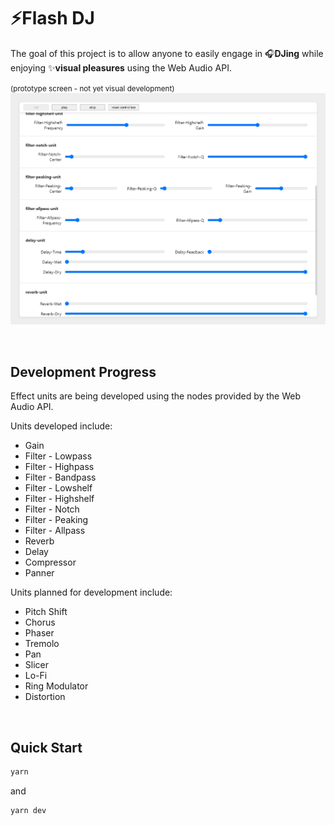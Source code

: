 # ⚡Flash DJ

The goal of this project is to allow anyone to easily engage in 🎧**DJing** while enjoying ✨**visual pleasures** using the Web Audio API.

<small>(prototype screen - not yet visual development)</small>
![Alt text](/src/assets/demo-captured01.PNG "demo-captured01")

<br />

## Development Progress

Effect units are being developed using the nodes provided by the Web Audio API.

Units developed include:

- Gain
- Filter - Lowpass
- Filter - Highpass
- Filter - Bandpass
- Filter - Lowshelf
- Filter - Highshelf
- Filter - Notch
- Filter - Peaking
- Filter - Allpass
- Reverb
- Delay
- Compressor
- Panner

Units planned for development include:

- Pitch Shift
- Chorus
- Phaser
- Tremolo
- Pan
- Slicer
- Lo-Fi
- Ring Modulator
- Distortion

<br />

## Quick Start

```bash
yarn
```

and

```bash
yarn dev
```
